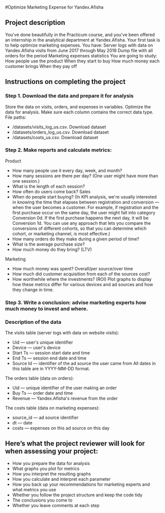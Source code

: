 #Optimize Marketing Expense for Yandex.Afisha
## Project description
You've done beautifully in the Practicum course, and you've been offered an internship in the analytical department at Yandex.Afisha. Your first task is to help optimize marketing expenses.
You have:
Server logs with data on Yandex.Afisha visits from June 2017 through May 2018
Dump file with all orders for the period
Marketing expenses statistics
You are going to study:
How people use the product
When they start to buy
How much money each customer brings
When they pay off
 
## Instructions on completing the project
### Step 1. Download the data and prepare it for analysis
Store the data on visits, orders, and expenses in variables. Optimize the data for analysis. Make sure each column contains the correct data type.
File paths:
 - /datasets/visits_log_us.csv. Download dataset
 - /datasets/orders_log_us.csv. Download dataset
 - /datasets/costs_us.csv. Download dataset
 
### Step 2. Make reports and calculate metrics:
 Product
 - How many people use it every day, week, and month?
 - How many sessions are there per day? (One user might have more than one session.)
 - What is the length of each session?
 - How often do users come back?
Sales
 - When do people start buying? (In KPI analysis, we're usually interested in knowing the time that elapses between registration and conversion — when the user becomes a customer. For example, if registration and the first purchase occur on the same day, the user might fall into category Conversion 0d. If the first purchase happens the next day, it will be Conversion 1d. You can use any approach that lets you compare the conversions of different cohorts, so that you can determine which cohort, or marketing channel, is most effective.)
 - How many orders do they make during a given period of time?
 - What is the average purchase size?
 - How much money do they bring? (LTV)
 
Marketing
 - How much money was spent? Overall/per source/over time
 - How much did customer acquisition from each of the sources cost?
 - How worthwhile where the investments? (ROI)
 Plot graphs to display how these metrics differ for various devices and ad sources and how they change in time.
 
### Step 3. Write a conclusion: advise marketing experts how much money to invest and where.

### Description of the data
The visits table (server logs with data on website visits):
 - Uid — user's unique identifier
 - Device — user's device
 - Start Ts — session start date and time
 - End Ts — session end date and time
 - Source Id — identifier of the ad source the user came from
All dates in this table are in YYYY-MM-DD format.

The orders table (data on orders):
 - Uid — unique identifier of the user making an order
 - Buy Ts — order date and time
 - Revenue — Yandex.Afisha's revenue from the order

The costs table (data on marketing expenses):
 - source_id — ad source identifier
 - dt — date
 - costs — expenses on this ad source on this day

## Here’s what the project reviewer will look for when assessing your project:
 - How you prepare the data for analysis
 - What graphs you plot for metrics
 - How you interpret the resulting graphs
 - How you calculate and interpret each parameter
 - How you back up your recommendations for marketing experts and what metrics you use
 - Whether you follow the project structure and keep the code tidy
 - The conclusions you come to
 - Whether you leave comments at each step

